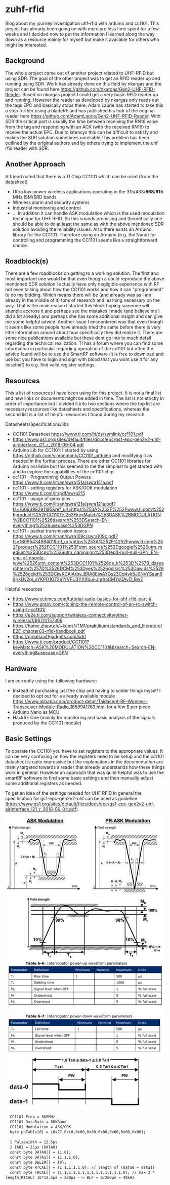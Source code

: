 # zuhf-rfid
Blog about my journey investigation uhf-rfid with arduino and cc1101. This project has already been going on with more are less time spent for a few weeks and I decided now to put the information I learned along the way down as a resource mainly for myself but make it available for others who might be interested.

## Background
The whole project came out of another project related to UHF-RFID but using SDR. The goal of the other project was to get an RFID reader up and running using SDR. Work has already done on this field by nkargas and the project can be found here https://github.com/nkargas/Gen2-UHF-RFID-Reader. Based on nkargas project I could get a very basic RFID reader up and running. However the reader as developed by nkargas only reads out the tags EPC and basically stops there. Adam Laurie has started to take this a step further using a bladeRF and has published his fork of the original reader here https://github.com/AdamLaurie/Gen2-UHF-RFID-Reader.
With SDR the critical part is usually the time between receiving the RN16 value from the tag and responding with an ACK (with the received RN16) to receive the actual EPC. Due to latencys this can be difficult to satisfy and makes the SDR solution sometimes unreliable.This problem has been outlined by the original authors and by others trying to implement the uhf rfid reader with SDR.

## Another Approach
A friend noted that there is a TI Chip CC1101 which can be used (from the datasheet)
* Ultra low-power wireless applications operating in the 315/433/**868**/**915** MHz ISM/SRD bands
* Wireless alarm and security systems
* Industrial monitoring and control
* ...
In addition it can handle ASK modulation which is the used modulation technique for UHF RFID. So this sounds promising and theoretically one should be able to do at least the same as with the above mentioned SDR solution avoiding the reliability issues.
Also there exists an Arduino library for the CC1101. Therefore using an Arduino (e.g. the Nano) for controlling and programming the CC1101 seems like a straightforward choice.

## Roadblock(s)
There are a few roadblocks on getting to a working solution. The first and most important one would be that even though a could reproduce the above mentioned SDR solution I actually have only negligible experience with RF not even talking about how the CC1101 works and how it can "programmed" to do my bidding. Which means there will be (and already was as I am already in the middle of it) tons of research and learning necessary on the way. That is the main reason I started this block hoping someone will stumple accross it and perhaps see the mistakes I made (and believe me I did a lot already) and perhaps she has some additional insight and can give me some helpful advice.
Another issue I encountered was that even though it seems like some people have already tried the same before there is very little information around about how specifically they did realize it. There are some nice publications available but these dont go into to much detail regarding the technical realization. TI has a forum where you can find some information in particular regarding operation of the cc1101 but often the advice found will be to use the SmartRF software (it is free to download and use but you have to login and sign with blood that you wont use it for any mischief) to e.g. find valid register settings.

## Resources
This a list of resources I have been using for this project. It is not a final list and new links or documents might be added in time. The list is not strictly in order of importance but I divided it into two sections where the top list are necessary resources like datasheets and specifications, whereas the second list is a list of helpful resources I found during my research.

Datasheets/Specifications/libs
* CC1101 Datasheet https://www.ti.com/lit/ds/symlink/cc1101.pdf
* https://www.gs1.org/sites/default/files/docs/epc/gs1-epc-gen2v2-uhf-airinterface_i21_r_2018-09-04.pdf
* Arduino Lib for CC1101: I started by using https://github.com/simonmonk/CC1101_arduino and modifying it as needed in the further process. There are other CC1101 libraries for Arduino available but this seemed to me the simplest to get started with and to explore the capabilities of the cc1101 chip.
* cc1101 - Programming Output Powers https://www.ti.com/lit/an/swra151a/swra151a.pdf
* cc1101 - setting registers for ASK/OOK modulation https://www.ti.com/lit/pdf/swra215
* cc1101 - usage of gdox pins - https://www.ti.com/lit/an/swra121a/swra121a.pdf?ts=1609398291195&ref_url=https%253A%252F%252Fwww.ti.com%252Fproduct%252FCC1101%253FkeyMatch%253DASK%2BMODULATION%2BCC1101%2526tisearch%253DSearch-EN-everything%2526usecase%253DGPN
* cc1101 - packet transmission basics - https://www.ti.com/lit/an/swra109c/swra109c.pdf?ts=1609543498401&ref_url=https%253A%252F%252Fwww.ti.com%252Fproduct%252FCC1101%253Futm_source%253Dgoogle%2526utm_medium%253Dcpc%2526utm_campaign%253Depd-null-null-GPN_EN-cpc-pf-google-wwe%2526utm_content%253DCC1101%2526ds_k%253D%257B_dssearchterm%257D%2526DCM%253Dyes%2526gclsrc%253Daw.ds%2526%2526gclid%253DCjwKCAiArbv_BRA8EiwAYGs23Cd4vk5J0NyYSean69jrkUv2pj_sYKPD1O72e1YVFU3YXXbui-JnrhoCMYsQAvD_BwE


Helpful resources
* https://www.eetimes.com/tutorial-radio-basics-for-uhf-rfid-part-i/
* https://www.grspy.com/cloning-the-remote-control-of-an-rc-switch-using-ti-cc1101/
* https://e2e.ti.com/support/wireless-connectivity/other-wireless/f/667/t/157309
* https://home.zhaw.ch/~kunr/NTM1/praktikum/standards_and_literature/E2E_chapter03-rfid-handbook.pdf
* https://greatscottgadgets.com/sdr/
* https://www.ti.com/product/CC1101?keyMatch=ASK%20MODULATION%20CC1101&tisearch=Search-EN-everything&usecase=GPN

## Hardware
I am currently using the following hardware:
* Instead of purchasing just the chip and having to solder things myself I decided to opt out for a already available module https://www.alibaba.com/product-detail/Taidacent-RF-Wireless-Transceiver-Module-Radio_1859941763.html for a few $ per piece.
* Arduino Nano as MCU
* HackRF One (mainly for monitoring and basic analysis of the signals produced by the CC1101 module)

## Basic Settings

To operate the CC1101 you have to set registers to the appropriate values. It can be very confusing on how the registers need to be setup and the cc1101 datasheet is quite impressive but the explanations in the documentation are mainly targeted towards a reader that already understands how these things work in general. However an approach that was quite helpful was to use the smartRF software to find some basic settings and then manually adjust some additional registers as needed.

To get an idea of the settings needed for UHF RFID in general the specification for gs1-epc-gen2v2-uhf can be used as guideline (https://www.gs1.org/sites/default/files/docs/epc/gs1-epc-gen2v2-uhf-airinterface_i21_r_2018-09-04.pdf).

![ASK Envelope](https://github.com/zaphoxx/zuhf-rfid/blob/main/ASK-Modulation-RF-envelope.png)
![POWERDOWN/UP](https://github.com/zaphoxx/zuhf-rfid/blob/main/powerdownup-waveform-parameters.png)
![PIE Symbols](https://github.com/zaphoxx/zuhf-rfid/blob/main/PIE-Symbols.png)
```
  CC1101 Freq = 868MHz
  CC1101 DataRate = 80kBaud
  CC1101 Modulation = ASK/OOK
  byte paTable[8] = {0x27,0xc0,0x00,0x00,0x00,0x00,0x00,0x00};

  1 Pulsewidth = 12.5µs
  1 TARI = 25µs (DATA0)
  const byte DATA0[] = {1,0};
  const byte DATA1[] = {1,1,1,0};
  const byte DELIM[] = {0};
  const byte RTCAL[] = {1,1,1,1,1,0}; // length of (data0 + data1)
  const byte TRCAL[] = {1,1,1,1,1,1,1,1,1,1,1,1,1,1,0}; // max 3 * length(RTCAL) 16*12.5µs = 200µs --> BLF = 8/200µs = 40kHz
```

